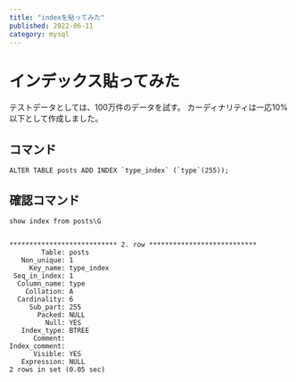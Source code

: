 ```yaml
---
title: "indexを貼ってみた"
published: 2022-06-11
category: mysql
---
```


# インデックス貼ってみた
テストデータとしては、100万件のデータを試す。
カーディナリティは一応10%以下として作成しました。

## コマンド

```
ALTER TABLE posts ADD INDEX `type_index` (`type`(255));
```

## 確認コマンド

```
show index from posts\G


*************************** 2. row ***************************
        Table: posts
   Non_unique: 1
     Key_name: type_index
 Seq_in_index: 1
  Column_name: type
    Collation: A
  Cardinality: 6
     Sub_part: 255
       Packed: NULL
         Null: YES
   Index_type: BTREE
      Comment: 
Index_comment: 
      Visible: YES
   Expression: NULL
2 rows in set (0.05 sec)
```